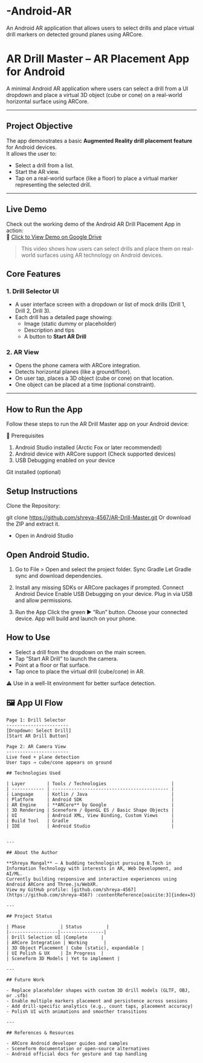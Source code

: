 # -Android-AR
An Android AR application that allows users to select drills and place virtual drill markers on detected ground planes using ARCore.
# AR Drill Master – AR Placement App for Android
 A minimal Android AR application where users can select a drill from a UI dropdown and place a virtual 3D object (cube or cone) on a real-world horizontal surface using ARCore.

---

## Project Objective

The app demonstrates a basic **Augmented Reality drill placement feature** for Android devices.  
It allows the user to:

- Select a drill from a list.
- Start the AR view.
- Tap on a real-world surface (like a floor) to place a virtual marker representing the selected drill.

---
## Live Demo

Check out the working demo of the Android AR Drill Placement App in action:  
🔗 [Click to View Demo on Google Drive](https://docs.google.com/document/d/1gVnie8r4L9sBhALaca5mnF2TTsrYXa3YHqOHSgQqabA/edit?usp=sharing)

>  This video shows how users can select drills and place them on real-world surfaces using AR technology on Android devices.


## Core Features

### 1. Drill Selector UI

- A user interface screen with a dropdown or list of mock drills (Drill 1, Drill 2, Drill 3).
- Each drill has a detailed page showing:
  - Image (static dummy or placeholder)
  - Description and tips
  - A button to **Start AR Drill**

### 2. AR View

- Opens the phone camera with ARCore integration.
- Detects horizontal planes (like a ground/floor).
- On user tap, places a 3D object (cube or cone) on that location.
- One object can be placed at a time (optional constraint).

---

## How to Run the App
Follow these steps to run the AR Drill Master app on your Android device:

🔧 Prerequisites
1. Android Studio installed (Arctic Fox or later recommended)
2. Android device with ARCore support (Check supported devices)
3. USB Debugging enabled on your device

Git installed (optional)

## Setup Instructions
Clone the Repository: 

git clone https://github.com/shreya-4567/AR-Drill-Master.git
Or download the ZIP and extract it.

- Open in Android Studio

## Open Android Studio.

1. Go to File > Open and select the project folder.
Sync Gradle
Let Gradle sync and download dependencies.

2. Install any missing SDKs or ARCore packages if prompted.
Connect Android Device
Enable USB Debugging on your device.
Plug in via USB and allow permissions.

3. Run the App
Click the green ▶ “Run” button.
Choose your connected device.
App will build and launch on your phone.

## How to Use
- Select a drill from the dropdown on the main screen.
- Tap “Start AR Drill” to launch the camera.
- Point at a floor or flat surface.
- Tap once to place the virtual drill (cube/cone) in AR.

⚠ Use in a well-lit environment for better surface detection.


## 🖼️ App UI Flow

```text
Page 1: Drill Selector
-----------------------
[Dropdown: Select Drill]
[Start AR Drill Button]

Page 2: AR Camera View
-----------------------
Live feed + plane detection
User taps → cube/cone appears on ground

## Technologies Used

| Layer        | Tools / Technologies                        |
| ------------ | ------------------------------------------- |
| Language     | Kotlin / Java                               |
| Platform     | Android SDK                                 |
| AR Engine    | **ARCore** by Google                        |
| 3D Rendering | Sceneform / OpenGL ES / Basic Shape Objects |
| UI           | Android XML, View Binding, Custom Views     |
| Build Tool   | Gradle                                      |
| IDE          | Android Studio                              |


---

## About the Author

**Shreya Mangal** – A budding technologist pursuing B.Tech in Information Technology with interests in AR, Web Development, and AI/ML.  
Currently building responsive and interactive experiences using Android ARCore and Three.js/WebXR.  
View my GitHub profile: [github.com/shreya‑4567](https://github.com/shreya‑4567) :contentReference[oaicite:3]{index=3}

---

## Project Status

| Phase             | Status         |
|------------------|----------------|
| Drill Selection UI |Complete     |
| ARCore Integration | Working      |
| 3D Object Placement | Cube (static), expandable |
| UI Polish & UX    | In Progress  |
| Sceneform 3D Models | Yet to implement |

---

## Future Work

- Replace placeholder shapes with custom 3D drill models (GLTF, OBJ, or .sfb)
- Enable multiple markers placement and persistence across sessions
- Add drill-specific analytics (e.g., count taps, placement accuracy)
- Polish UI with animations and smoother transitions

---

## References & Resources

- ARCore Android developer guides and samples
- Sceneform documentation or open-source alternatives
- Android official docs for gesture and tap handling

